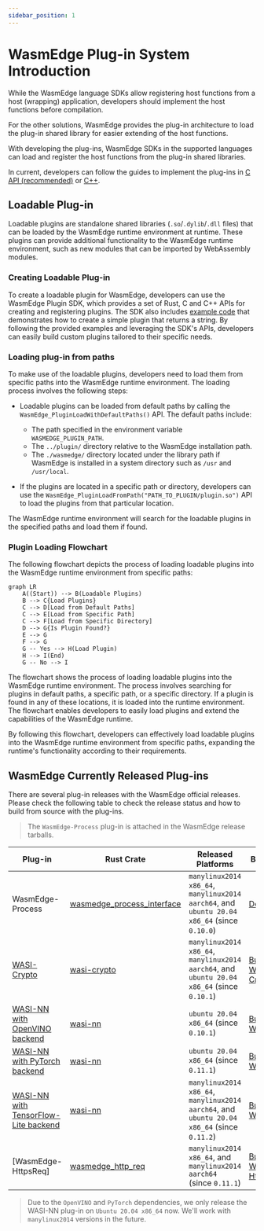 ```yaml
---
sidebar_position: 1
---
```


# WasmEdge Plug-in System Introduction

While the WasmEdge language SDKs allow registering host functions from a host (wrapping) application, developers should implement the host functions before compilation.

For the other solutions, WasmEdge provides the plug-in architecture to load the plug-in shared library for easier extending of the host functions.

With developing the plug-ins, WasmEdge SDKs in the supported languages can load and register the host functions from the plug-in shared libraries.

In current, developers can follow the guides to implement the plug-ins in [C API (recommended)](develop_plugin_c.md) or [C++](develop_plugin_cpp.md).

## Loadable Plug-in

Loadable plugins are standalone shared libraries (`.so`/`.dylib`/`.dll` files) that can be loaded by the WasmEdge runtime environment at runtime. These plugins can provide additional functionality to the WasmEdge runtime environment, such as new modules that can be imported by WebAssembly modules.

### Creating Loadable Plug-in

To create a loadable plugin for WasmEdge, developers can use the WasmEdge Plugin SDK, which provides a set of Rust, C and C++ APIs for creating and registering plugins. The SDK also includes [example code](https://github.com/WasmEdge/WasmEdge/tree/master/examples/plugin/get-string) that demonstrates how to create a simple plugin that returns a string. By following the provided examples and leveraging the SDK's APIs, developers can easily build custom plugins tailored to their specific needs.

### Loading plug-in from paths

To make use of the loadable plugins, developers need to load them from specific paths into the WasmEdge runtime environment. The loading process involves the following steps:

-   Loadable plugins can be loaded from default paths by calling the `WasmEdge_PluginLoadWithDefaultPaths()` API. The default paths include:

    -   The path specified in the environment variable `WASMEDGE_PLUGIN_PATH`.
    -   The `../plugin/` directory relative to the WasmEdge installation path.
    -   The `./wasmedge/` directory located under the library path if WasmEdge is installed in a system directory such as `/usr` and `/usr/local`.

-   If the plugins are located in a specific path or directory, developers can use the `WasmEdge_PluginLoadFromPath("PATH_TO_PLUGIN/plugin.so")` API to load the plugins from that particular location.

The WasmEdge runtime environment will search for the loadable plugins in the specified paths and load them if found.

### Plugin Loading Flowchart

The following flowchart depicts the process of loading loadable plugins into the WasmEdge runtime environment from specific paths:

```mermaid
graph LR
    A((Start)) --> B(Loadable Plugins)
    B --> C{Load Plugins}
    C --> D[Load from Default Paths]
    C --> E[Load from Specific Path]
    C --> F[Load from Specific Directory]
    D --> G{Is Plugin Found?}
    E --> G
    F --> G
    G -- Yes --> H(Load Plugin)
    H --> I(End)
    G -- No --> I

```

The flowchart shows the process of loading loadable plugins into the WasmEdge runtime environment. The process involves searching for plugins in default paths, a specific path, or a specific directory. If a plugin is found in any of these locations, it is loaded into the runtime environment. The flowchart enables developers to easily load plugins and extend the capabilities of the WasmEdge runtime.

By following this flowchart, developers can effectively load loadable plugins into the WasmEdge runtime environment from specific paths, expanding the runtime's functionality according to their requirements.

## WasmEdge Currently Released Plug-ins

There are several plug-in releases with the WasmEdge official releases. Please check the following table to check the release status and how to build from source with the plug-ins.

> The `WasmEdge-Process` plug-in is attached in the WasmEdge release tarballs.

| Plug-in | Rust Crate | Released Platforms | Build Steps |
| --- | --- | --- | --- |
| WasmEdge-Process | [wasmedge_process_interface][] | `manylinux2014 x86_64`, `manylinux2014 aarch64`, and `ubuntu 20.04 x86_64` (since `0.10.0`) | [Default](/contribute/source/os/linux) |
| [WASI-Crypto] | [wasi-crypto][] | `manylinux2014 x86_64`, `manylinux2014 aarch64`, and `ubuntu 20.04 x86_64` (since `0.10.1`) | [Build With WASI-Crypto](/contribute/source/plugin/wasi_crypto) |
| [WASI-NN with OpenVINO backend](/develop/rust/ai_inference/openvino) | [wasi-nn][] | `ubuntu 20.04 x86_64` (since `0.10.1`) | [Build With WASI-NN](/contribute/source/plugin/was_nn#get-wasmedge-with-wasi-nn-plug-in-openvino-backend) |
| [WASI-NN with PyTorch backend](/develop/rust/ai_inference/pytorch) | [wasi-nn][] | `ubuntu 20.04 x86_64` (since `0.11.1`) | [Build With WASI-NN](/contribute/source/plugin/was_nn#build-wasmedge-with-wasi-nn-pytorch-backend) |
| [WASI-NN with TensorFlow-Lite backend](/develop/rust/ai_inference/pytorch) | [wasi-nn][] | `manylinux2014 x86_64`, `manylinux2014 aarch64`, and `ubuntu 20.04 x86_64` (since `0.11.2`) | [Build With WASI-NN](/contribute/source/plugin/was_nn#build-wasmedge-with-wasi-nn-tensorflow-lite-backend) |
| [WasmEdge-HttpsReq] | [wasmedge_http_req][] | `manylinux2014 x86_64`, and `manylinux2014 aarch64` (since `0.11.1`) | [Build With WasmEdge-HttpsReq](/contribute/source/plugin/httpsreq) |

> Due to the `OpenVINO` and `PyTorch` dependencies, we only release the WASI-NN plug-in on `Ubuntu 20.04 x86_64` now. We'll work with `manylinux2014` versions in the future.

[wasmedge_process_interface]: https://crates.io/crates/wasmedge_process_interface
[wasi-crypto]: https://crates.io/crates/wasi-crypto
[wasi-nn]: https://crates.io/crates/wasi-nn
[wasmedge_http_req]: https://crates.io/crates/wasmedge_http_req
